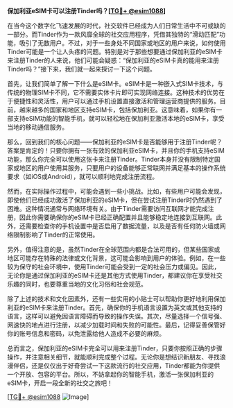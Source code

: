 **保加利亚eSIM卡可以注册Tinder吗？[[TG💪+ @esim1088](https://t.me/s/esim1088)]**

在当今这个数字化飞速发展的时代，社交软件已经成为人们日常生活中不可或缺的一部分。而Tinder作为一款风靡全球的社交应用程序，凭借其独特的“滑动匹配”功能，吸引了无数用户。不过，对于一些身处不同国家或地区的用户来说，如何使用Tinder可能是一个让人头疼的问题。特别是对于那些想要通过保加利亚的eSIM卡来注册Tinder的人来说，他们可能会疑惑：“保加利亚的eSIM卡真的能用来注册Tinder吗？”接下来，我们就一起来探讨一下这个问题。

首先，让我们简单了解一下什么是eSIM卡。eSIM卡是一种嵌入式SIM卡技术，与传统的物理SIM卡不同，它不需要实体卡片即可实现网络连接。这种技术的优势在于便捷性和灵活性，用户可以通过手机设置直接激活和管理运营商提供的服务。目前，越来越多的国家和地区支持eSIM卡，包括保加利亚。这意味着，如果你有一部支持eSIM功能的智能手机，就可以轻松地在保加利亚激活本地的eSIM卡，享受当地的移动通信服务。

那么，回到我们的核心问题——保加利亚的eSIM卡是否能够用于注册Tinder呢？答案是肯定的！只要你拥有一张有效的保加利亚eSIM卡，并且你的手机支持eSIM功能，那么你完全可以使用这张卡来注册Tinder。Tinder本身并没有限制特定国家或地区的用户使用其服务，只要用户的设备能够正常联网并满足基本的操作系统要求（如iOS或Android），就可以顺利地完成注册流程。

然而，在实际操作过程中，可能会遇到一些小挑战。比如，有些用户可能会发现，即使他们已经成功激活了保加利亚的eSIM卡，但在尝试注册Tinder时仍然遇到了困难。这种情况通常与网络环境有关。由于Tinder需要访问互联网才能完成注册，因此你需要确保你的eSIM卡已经正确配置并且能够稳定地连接到互联网。此外，还需要检查你的手机设置中是否启用了数据流量，以及是否有任何防火墙或网络限制影响了Tinder的正常使用。

另外，值得注意的是，虽然Tinder在全球范围内都是合法可用的，但某些国家或地区可能存在特殊的法律或文化背景，这可能会影响到用户的体验。例如，在一些较为保守的社会环境中，使用Tinder可能会受到一定的社会压力或偏见。因此，无论你是通过保加利亚的eSIM卡还是其他方式使用Tinder，都建议你在享受社交乐趣的同时，也要尊重当地的文化习俗和社会规范。

除了上述的技术和文化因素外，还有一些实用的小贴士可以帮助你更好地利用保加利亚的eSIM卡来注册Tinder。首先，确保你的手机语言设置为英文或其他支持的语言，这样可以避免因语言障碍而导致的操作失误。其次，尽量选择一个信号强、网速快的地点进行注册，以减少加载时间和失败的可能性。最后，记得妥善保管好你的账号信息和密码，以免泄露给他人造成不必要的麻烦。

总而言之，保加利亚的eSIM卡完全可以用来注册Tinder，只要你按照正确的步骤操作，并注意相关细节，就能顺利完成整个过程。无论你是想结识新朋友、寻找浪漫伴侣，还是仅仅出于好奇尝试一下这款流行的社交应用，Tinder都能为你提供一个开放、包容的平台。所以，不妨拿起你的智能手机，激活一张保加利亚的eSIM卡，开启一段全新的社交之旅吧！

[[TG💪+ @esim1088](https://t.me/s/esim1088) ![Image](https://i.postimg.cc/4NQfJmqS/Snipaste-2025-05-13-00-14-12.png)]